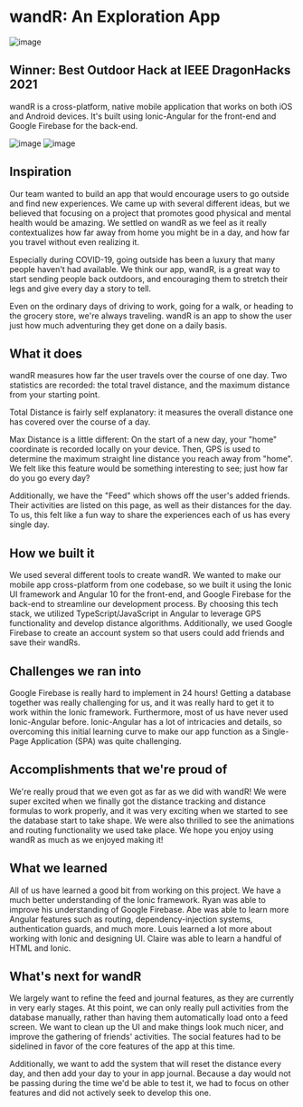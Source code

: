 # wandR: An Exploration App

![image](https://d112y698adiu2z.cloudfront.net/photos/production/software_photos/001/488/382/datas/original.jpg)

## Winner: Best Outdoor Hack at IEEE DragonHacks 2021

wandR is a cross-platform, native mobile application that works on both iOS and Android devices. It's built using Ionic-Angular for the front-end and Google Firebase for the back-end.

![image](https://d112y698adiu2z.cloudfront.net/photos/production/software_photos/001/488/394/datas/original.png)
![image](https://d112y698adiu2z.cloudfront.net/photos/production/software_photos/001/488/391/datas/original.png)

## Inspiration
Our team wanted to build an app that would encourage users to go outside and find new experiences. We came up with several different ideas, but we believed that focusing on a project that promotes good physical and mental health would be amazing. We settled on wandR as we feel as it really contextualizes how far away from home you might be in a day, and how far you travel without even realizing it.

Especially during COVID-19, going outside has been a luxury that many people haven't had available. We think our app, wandR, is a great way to start sending people back outdoors, and encouraging them to stretch their legs and give every day a story to tell. 

Even on the ordinary days of driving to work, going for a walk, or heading to the grocery store, we're always traveling. wandR is an app to show the user just how much adventuring they get done on a daily basis.

## What it does
wandR measures how far the user travels over the course of one day. Two statistics are recorded: the total travel distance, and the maximum distance from your starting point. 

Total Distance is fairly self explanatory: it measures the overall distance one has covered over the course of a day. 

Max Distance is a little different: On the start of a new day, your "home" coordinate is recorded locally on your device. Then, GPS is used to determine the maximum straight line distance you reach away from "home". We felt like this feature would be something interesting to see; just how far do you go every day?

Additionally, we have the "Feed" which shows off the user's added friends. Their activities are listed on this page, as well as their distances for the day. To us, this felt like a fun way to share the experiences each of us has every single day. 

## How we built it
We used several different tools to create wandR. We wanted to make our mobile app cross-platform from one codebase, so we built it using the Ionic UI framework and Angular 10 for the front-end, and Google Firebase for the back-end to streamline our development process. By choosing this tech stack, we utilized TypeScript/JavaScript in Angular to leverage GPS functionality and develop distance algorithms. Additionally, we used Google Firebase to create an account system so that users could add friends and save their wandRs.

## Challenges we ran into
Google Firebase is really hard to implement in 24 hours! Getting a database together was really challenging for us, and it was really hard to get it to work within the Ionic framework. Furthermore, most of us have never used Ionic-Angular before. Ionic-Angular has a lot of intricacies and details, so overcoming this initial learning curve to make our app function as a Single-Page Application (SPA) was quite challenging.

## Accomplishments that we're proud of
We're really proud that we even got as far as we did with wandR! We were super excited when we finally got the distance tracking and distance formulas to work properly, and it was very exciting when we started to see the database start to take shape. We were also thrilled to see the animations and routing functionality we used take place. We hope you enjoy using wandR as much as we enjoyed making it!

## What we learned
All of us have learned a good bit from working on this project. We have a much better understanding of the Ionic framework. Ryan was able to improve his understanding of Google Firebase. Abe was able to learn more Angular features such as routing, dependency-injection systems, authentication guards, and much more. Louis learned a lot more about working with Ionic and designing UI. Claire was able to learn a handful of HTML and Ionic.

## What's next for wandR
We largely want to refine the feed and journal features, as they are currently in very early stages. At this point, we can only really pull activities from the database manually, rather than having them automatically load onto a feed screen. We want to clean up the UI and make things look much nicer, and improve the gathering of friends' activities. The social features had to be sidelined in favor of the core features of the app at this time. 

Additionally, we want to add the system that will reset the distance every day, and then add your day to your in app journal. Because a day would not be passing during the time we'd be able to test it, we had to focus on other features and did not actively seek to develop this one. 
